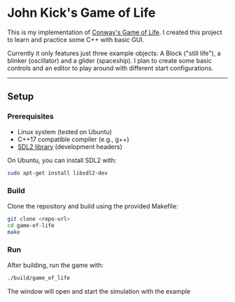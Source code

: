 # John Kick's Game of Life

This is my implementation of [Conway's Game of Life](https://en.wikipedia.org/wiki/Conway%27s_Game_of_Life). I created this project to learn and practice some C++ with basic GUI.

Currently it only features just three example objects: A Block ("still life"), a blinker (oscillator) and a glider (spaceship). I plan to create some basic controls and an editor to play around with different start configurations.

---

## Setup

### Prerequisites

- Linux system (tested on Ubuntu)
- C++17 compatible compiler (e.g., g++)
- [SDL2 library](https://www.libsdl.org/download-2.0.php) (development headers)

On Ubuntu, you can install SDL2 with:

```sh
sudo apt-get install libsdl2-dev
```

### Build

Clone the repository and build using the provided Makefile:

```sh
git clone <repo-url>
cd game-of-life
make
```

### Run

After building, run the game with:

```sh
./build/game_of_life
```

The window will open and start the simulation with the example
